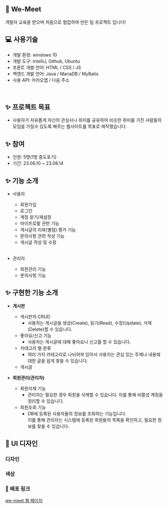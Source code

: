 
## 👋 We-Meet
개발자 교육을 받으며 처음으로 협업하여 만든 팀 프로젝트 입니다!
<br>

## ‍💻 사용기술
 - 개발 환경: windows 10
 - 개발 도구: IntelliJ, Github, Ubuntu
 - 프론트 개발 언어: HTML / CSS / JS
 - 백엔드 개발 언어: Java / MariaDB / MyBatis
 - 사용 API: 카카오맵 / 다음 주소
<br>

## ✨ 프로젝트 목표
- 사용자가 자유롭게 자신의 관심사나 취미를 공유하여 비슷한 취미를 가진 사람들의 모임을 가질수 있도록 해주는 웹사이트를 목표로 제작했습니다.

## ✨ 참여
- 인원: 5명(1명 중도포기)
- 기간: 23.06.10 ~ 23.08.14

  
## ✨ 기능 소개

- 사용자
  - 회원가입
  - 로그인
  - 계정 찾기/재설정
  - 마이프로필 관련 기능
  - 게시글의 리뷰(별점) 평가 기능
  - 문의사항 관련 작성 기능
  - 게시글 작성 및 수정

  <br>

- 관리자
  - 회원관리 기능
  - 문의사항 기능


## ✨ 구현한 기능 소개

- <b>게시판</b>
  - 게시판의 CRUD
    - 사용자는 게시글을 생성(Create), 읽기(Read), 수정(Update), 삭제(Delete)할 수 있습니다.
  - 좋아요/신고 기능
    - 사용자는 게시글에 대해 좋아요나 신고를 할 수 있습니다.
  - 카테고리 별 분류
    - 여러 가지 카테고리로 나뉘어져 있어서 사용자는 관심 있는 주제나 내용에 대한 글을 쉽게 찾을 수 있습니다.
  - 게시글 
  

- <b>회원관리(관리자)</b>
  - 회원삭제 기능
    - 관리자는 필요한 경우 회원을 삭제할 수 있습니다. 이를 통해 비활성 계정을 정리할 수 있습니다.
  - 회원조회 기능
    - DB에 등록된 사용자들의 정보를 조회하는 기능입니다. <br>이를 통해 관리자는 시스템에 등록된 회원들의 목록을 확인하고, 필요한 정보를 찾을 수 있습니다.


## 💄 UI 디자인

### 디자인

### 색상


### 🔗 배포 링크
<a href="https://wemeet.minbumkim.com/" target="_blank">we-meet 웹 페이지</a>
